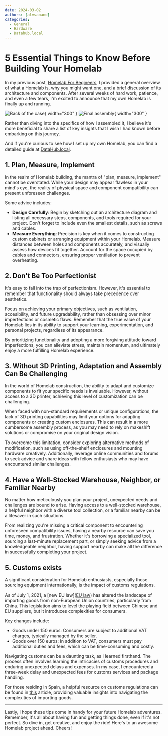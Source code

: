 ```yaml
---
date: 2024-03-02
authors: [alvsanand]
categories:
  - General
  - Hardware
  - Datahub.local
---
```

# 5 Essential Things to Know Before Building Your Homelab

In my previous post, [Homelab For Begineers](202402-homelab-for-begineers.md), I provided a general overview of what a Homelab is, why you might want one, and a brief discussion of its architecture and components. After several weeks of hard work, patience, and even a few tears, I'm excited to announce that my own Homelab is finally up and running.

![Back of the case](https://datahub-local.alvsanand.com/assets/img/hardware_case_back.jpg){ width="300" }
![Final assembly](https://datahub-local.alvsanand.com/assets/img/hardware_case_final.jpg){ width="300" }

Rather than diving into the specifics of how I assembled it, I believe it's more beneficial to share a list of key insights that I wish I had known before embarking on this journey.

And if you're curious to see how I set up my own Homelab, you can find a detailed guide at [DataHub.local](https://datahub-local.alvsanand.com/cluster_setup/hardware/).

## 1. Plan, Measure, Implement

In the realm of Homelab building, the mantra of "plan, measure, implement" cannot be overstated. While your design may appear flawless in your mind's eye, the reality of physical space and component compatibility can present unforeseen challenges.

Some advice includes:

- **Design Carefully**: Begin by sketching out an architecture diagram and listing all necessary steps, components, and tools required for your project. Don't forget to include even the smallest details, such as screws and cables.
- **Measure Everything**: Precision is key when it comes to constructing custom cabinets or arranging equipment within your Homelab. Measure distances between holes and components accurately, and visually assess how devices fit together. Account for the space occupied by cables and connectors, ensuring proper ventilation to prevent overheating.


## 2. Don't Be Too Perfectionist

It's easy to fall into the trap of perfectionism. However, it's essential to remember that functionality should always take precedence over aesthetics.

Focus on achieving your primary objectives, such as ventilation, accesibility, and future upgradability, rather than obsessing over minor imperfections or cosmetic flaws. Remember that the true value of your Homelab lies in its ability to support your learning, experimentation, and personal projects, regardless of its appearance.

By prioritizing functionality and adopting a more forgiving attitude toward imperfections, you can alleviate stress, maintain momentum, and ultimately enjoy a more fulfilling Homelab experience.

## 3. Without 3D Printing, Adaptation and Assembly Can Be Challenging

In the world of Homelab construction, the ability to adapt and customize components to fit your specific needs is invaluable. However, without access to a 3D printer, achieving this level of customization can be challenging.

When faced with non-standard requirements or unique configurations, the lack of 3D printing capabilities may limit your options for adapting components or creating custom enclosures. This can result in a more cumbersome assembly process, as you may need to rely on makeshift solutions or compromise on your original design vision.

To overcome this limitation, consider exploring alternative methods of modification, such as using off-the-shelf enclosures and mounting hardware creatively. Additionally, leverage online communities and forums to seek advice and share ideas with fellow enthusiasts who may have encountered similar challenges.

## 4. Have a Well-Stocked Warehouse, Neighbor, or Familiar Nearby

No matter how meticulously you plan your project, unexpected needs and challenges are bound to arise. Having access to a well-stocked warehouse, a helpful neighbor with a diverse tool collection, or a familiar nearby can be a lifesaver in such situations.

From realizing you're missing a critical component to encountering unforeseen compatibility issues, having a nearby resource can save you time, money, and frustration. Whether it's borrowing a specialized tool, sourcing a last-minute replacement part, or simply seeking advice from a knowledgeable neighbor, having support nearby can make all the difference in successfully completing your project.

## 5. Customs exists

A significant consideration for Homelab enthusiasts, especially those sourcing equipment internationally, is the impact of customs regulations.

As of July 1, 2021, a [new EU law]([EU law](https://taxation-customs.ec.europa.eu/buying-goods-online-coming-non-european-union-country_en)) has altered the landscape of importing goods from non-European Union countries, particularly from China. This legislation aims to level the playing field between Chinese and EU suppliers, but it introduces complexities for consumers.

Key changes include:

- Goods under 150 euros: Consumers are subject to additional VAT charges, typically managed by the seller.
- Goods over 150 euros: In addition to VAT, consumers must pay additional duties and fees, which can be time-consuming and costly.

Navigating customs can be a daunting task, as I learned firsthand. The process often involves learning the intricacies of customs procedures and enduring unexpected delays and expenses. In my case, I encountered a three-week delay and unexpected fees for customs services and package handling.

For those residing in Spain, a helpful resource on customs regulations can be found in [this](https://wise.com/es/blog/tasas-aduanas-espana) article, providing valuable insights into navigating the complexities of importing goods.


---

Lastly, I hope these tips come in handy for your future Homelab adventures. Remember, it's all about having fun and getting things done, even if it's not perfect. So dive in, get creative, and enjoy the ride! Here's to an awesome Homelab project ahead. Cheers!
